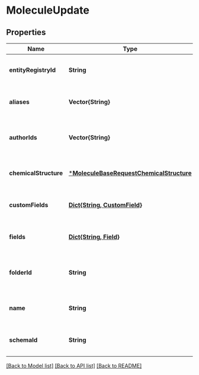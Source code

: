 # MoleculeUpdate


## Properties
Name | Type | Description | Notes
------------ | ------------- | ------------- | -------------
**entityRegistryId** | **String** |  | [optional] [default to nothing]
**aliases** | **Vector{String}** | Aliases to add to the Molecule. | [optional] [default to nothing]
**authorIds** | **Vector{String}** | IDs of users to set as the Molecule&#39;s authors. | [optional] [default to nothing]
**chemicalStructure** | [***MoleculeBaseRequestChemicalStructure**](MoleculeBaseRequestChemicalStructure.md) |  | [optional] [default to nothing]
**customFields** | [**Dict{String, CustomField}**](CustomField.md) |  | [optional] [default to nothing]
**fields** | [**Dict{String, Field}**](Field.md) |  | [optional] [default to nothing]
**folderId** | **String** | ID of the folder containing the Molecule.  | [optional] [default to nothing]
**name** | **String** | Name of the Molecule.  | [optional] [default to nothing]
**schemaId** | **String** | ID of the Molecule&#39;s schema.  | [optional] [default to nothing]


[[Back to Model list]](../README.md#models) [[Back to API list]](../README.md#api-endpoints) [[Back to README]](../README.md)


